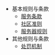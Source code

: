 - 基本规则与条款
  * [服务条款](https://usolia.net/help/terms/)
  * [社区准则](docs/server/community-guidelines.md)
  * [服务器规则](docs/server/rules.md)
- 其他规则与条款
  * [处罚机制](docs/ot/punishments.md)
